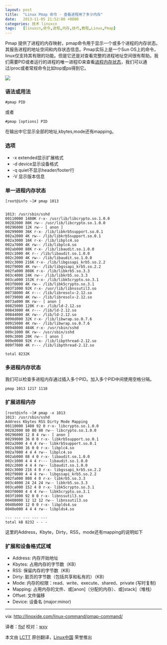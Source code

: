 ```yaml
---
layout: post
title:	"Linux Pmap 命令 - 查看进程用了多少内存"
date:	2013-11-05 21:52:00 +0800 
categories:	技术 linuxcn 
tags:	[linuxcn,命令,进程,内存,技巧,教程,Linux,Pmap]
---
```



Pmap 提供了进程的内存映射，pmap命令用于显示一个或多个进程的内存状态。其报告进程的地址空间和内存状态信息。Pmap实际上是一个Sun OS上的命令，linux仅支持其有限的功能。但是它还是对查看完整的进程地址空间很有帮助。我们需要PID或者运行的进程的唯一进程ID来查看[进程内存状态](http://www.linoxide.com/linux-shell-script/linux-memory-usage-program/)，我们可以通过/proc或者常规命令比如top或ps得到它。


![](/Asserts/Images//attachment/album/201311/05/150328bah66ueepbqp8j6q.jpg)


### 语法或用法



```
#pmap PID 
```

或者



```
#pmap [options] PID 
```

在输出中它显示全部的地址,kbytes,mode还有mapping。


### 选项


* -x extended显示扩展格式
* -d device显示设备格式
* -q quiet不显示header/footer行
* -V 显示版本信息


### 单一进程内存状态



```
[root@info ~]# pmap 1013


1013: /usr/sbin/sshd
00110000 1480K r-x- /usr/lib/libcrypto.so.1.0.0
00282000 80K rw-- /usr/lib/libcrypto.so.1.0.0
00296000 12K rw-- [ anon ]
00299000 36K r-x- /lib/libkrb5support.so.0.1
002a2000 4K rw-- /lib/libkrb5support.so.0.1
002a3000 16K r-x- /lib/libplc4.so
002a7000 4K rw-- /lib/libplc4.so
002ab000 88K r-x- /lib/libaudit.so.1.0.0
002c1000 4K r-- /lib/libaudit.so.1.0.0
002c2000 4K rw-- /lib/libaudit.so.1.0.0
002c3000 216K r-x- /lib/libgssapi_krb5.so.2.2
002f9000 4K rw-- /lib/libgssapi_krb5.so.2.2
002fa000 808K r-x- /lib/libkrb5.so.3.3
003c4000 24K rw-- /lib/libkrb5.so.3.3
003ca000 152K r-x- /lib/libk5crypto.so.3.1
003f0000 4K rw-- /lib/libk5crypto.so.3.1
003f1000 92K r-x- /usr/lib/libnssutil3.so
00738000 4K r--- /lib/libresolv-2.12.so
00739000 4K rw-- /lib/libresolv-2.12.so
0073a000 8K rw-- [ anon ]
00825000 120K r-x- /lib/ld-2.12.so
00843000 4K r--- /lib/ld-2.12.so
00844000 4K rw-- /lib/ld-2.12.so
0090d000 32K r-x- /lib/libwrap.so.0.7.6
00915000 4K rw-- /lib/libwrap.so.0.7.6
00948000 484K r-x- /usr/sbin/sshd
009c1000 8K rw-- /usr/sbin/sshd
009c3000 20K rw-- [ anon ]
009e0000 92K r-x- /lib/libpthread-2.12.so
009f7000 4K r--- /lib/libpthread-2.12.so

total 8232K
```

### 多进程内存状态


我们可以检查多进程内存通过插入多个PID。加入多个PID中间使用空格分隔。



```
pmap 1013 1217 1118 
```

### 扩展进程内存



```
[root@info ~]# pmap -x 1013
1013: /usr/sbin/sshd
Address Kbytes RSS Dirty Mode Mapping
00110000 1480 92 0 r-x- libcrypto.so.1.0.0
00282000 80 80 80 rw-- libcrypto.so.1.0.0
00296000 12 8 4 rw-- [ anon ]
00299000 36 0 0 r-x- libkrb5support.so.0.1
002a2000 4 4 4 rw-- libkrb5support.so.0.1
002a3000 16 0 0 r-x- libplc4.so
002a7000 4 4 4 rw-- libplc4.so
002ab000 88 4 0 r-x- libaudit.so.1.0.0
002c1000 4 4 4 r--- libaudit.so.1.0.0
002c2000 4 4 4 rw-- libaudit.so.1.0.0
002c3000 216 4 0 r-x- libgssapi_krb5.so.2.2
002f9000 4 4 4 rw-- libgssapi_krb5.so.2.2
002fa000 808 4 0 r-x- libkrb5.so.3.3
003c4000 24 24 24 rw-- libkrb5.so.3.3
003ca000 152 4 0 r-x- libk5crypto.so.3.1
003f0000 4 4 4 rw-- libk5crypto.so.3.1
003f1000 92 0 0 r-x- libnssutil3.so
00408000 12 12 12 rw-- libnssutil3.so
0040b000 12 0 0 r-x- libplds4.so
0040e000 4 4 4 rw-- libplds4.so

--- --- --- --- ---
total kB 8232 - - -
```

这里的Address，Kbyte，Dirty，RSS，mode还有mapping的说明如下


### 扩展和设备格式区域


* Address: 内存开始地址
* Kbytes: 占用内存的字节数（KB）
* RSS: 保留内存的字节数（KB）
* Dirty: 脏页的字节数（包括共享和私有的）（KB）
* Mode: 内存的权限：read、write、execute、shared、private (写时复制)
* Mapping: 占用内存的文件、或[anon]（分配的内存）、或[stack]（堆栈）
* Offset: 文件偏移
* Device: 设备名 (major:minor)




---


via: <http://linoxide.com/linux-command/pmap-command/>


译者：[flsf](https://github.com/flsf) 校对：[wxy](https://github.com/wxy)


本文由 [LCTT](https://github.com/LCTT/TranslateProject) 原创翻译，[Linux中国](http://linux.cn/) 荣誉推出
